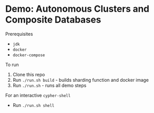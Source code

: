 # Demo: Autonomous Clusters and Composite Databases

Prerequisites

* `jdk`
* `docker`
* `docker-compose`

To run

1. Clone this repo
2. Run `./run.sh build` - builds sharding function and docker image
3. Run `./run.sh` - runs all demo steps

For an interactive `cypher-shell`

* Run `./run.sh shell`